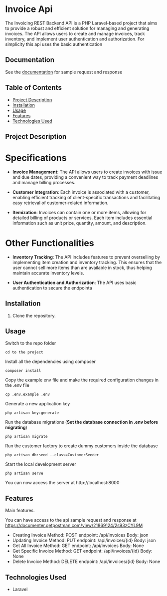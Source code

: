 # Invoice Api

The Invoicing REST Backend API is a PHP Laravel-based project that aims to provide a robust and efficient solution for managing and generating invoices. The API allows users to create and manage invoices, track inventory, and implement user authentication and authorization. For simplicity this api uses the basic authentication

## Documentation

See the [documentation](https://documenter.getpostman.com/view/21869124/2s93zCYL9M) for sample request and response


## Table of Contents

- [Project Description](#project-description)
- [Installation](#installation)
- [Usage](#usage)
- [Features](#features)
- [Technologies Used](#technologies-used)


## Project Description

# Specifications

- **Invoice Management**: The API allows users to create invoices with issue and due dates, providing a convenient way to track payment deadlines and manage billing processes.

- **Customer Integration**: Each invoice is associated with a customer, enabling efficient tracking of client-specific transactions and facilitating easy retrieval of customer-related information.

- **Itemization**: Invoices can contain one or more items, allowing for detailed billing of products or services. Each item includes essential information such as unit price, quantity, amount, and description.

# Other Functionalities

- **Inventory Tracking**: The API includes features to prevent overselling by implementing item creation and inventory tracking. This ensures that the user cannot sell more items than are available in stock, thus helping maintain accurate inventory levels.

- **User Authentication and Authorization**: The API uses basic authentication to secure the endpointa


## Installation

1. Clone the repository.


## Usage

Switch to the repo folder

    cd to the project

Install all the dependencies using composer

    composer install

Copy the example env file and make the required configuration changes in the .env file

    cp .env.example .env

Generate a new application key

    php artisan key:generate

Run the database migrations (**Set the database connection in .env before migrating**)

    php artisan migrate

Run the customer factory to create dummy customers inside the database

    php artisan db:seed --class=CustomerSeeder

Start the local development server

    php artisan serve

You can now access the server at http://localhost:8000


## Features

Main features.

You can have access to the api sample request and response at https://documenter.getpostman.com/view/21869124/2s93zCYL9M
- Creating Invoice
    Method: POST
    endpoint: /api/invoices
    Body: json
- Updating Invoice
    Method: PUT
    endpoint: /api/invoices/{id}
    Body: json
- Get All Invoice
    Method: GET
    endpoint: /api/invoices
    Body: None
- Get Specific Invoice
     Method: GET
     endpoint: /api/invoices/{id}
     Body: None
- Delete Invoice
    Method: DELETE
     endpoint: /api/invoices/{id}
     Body: None

## Technologies Used

- Laravel





